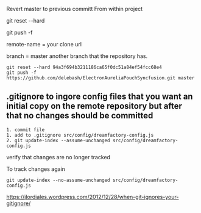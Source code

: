 Revert master to previous committ
From within project

git reset --hard <old-commit-id>

git push -f <remote-name> <branch-name>

remote-name = your clone url

branch = master another branch that the repository has.
    
    git reset --hard 94a3f694b3211186ca65f0dc51a84ef54fcc68e4
    git push -f https://github.com/delebash/ElectronAureliaPouchSyncfusion.git master


## .gitignore to ingore config files that you want an initial copy on the remote repository but after that no changes should be committed  ##

    1. commit file
    1. add to .gitignore src/config/dreamfactory-config.js
    2. git update-index --assume-unchanged src/config/dreamfactory-config.js

verify that changes are no longer tracked

To track changes again

    git update-index --no-assume-unchanged src/config/dreamfactory-config.js

https://jlordiales.wordpress.com/2012/12/28/when-git-ignores-your-gitignore/